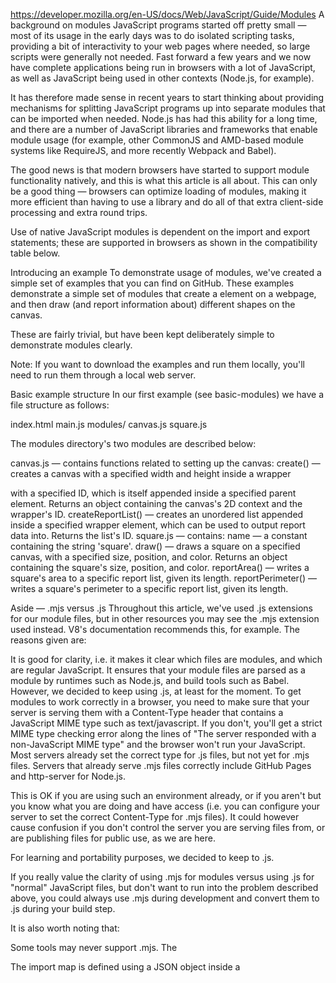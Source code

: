 https://developer.mozilla.org/en-US/docs/Web/JavaScript/Guide/Modules
A background on modules
JavaScript programs started off pretty small — most of its usage in the early days was to do isolated scripting tasks, providing a bit of interactivity to your web pages where needed, so large scripts were generally not needed. Fast forward a few years and we now have complete applications being run in browsers with a lot of JavaScript, as well as JavaScript being used in other contexts (Node.js, for example).

It has therefore made sense in recent years to start thinking about providing mechanisms for splitting JavaScript programs up into separate modules that can be imported when needed. Node.js has had this ability for a long time, and there are a number of JavaScript libraries and frameworks that enable module usage (for example, other CommonJS and AMD-based module systems like RequireJS, and more recently Webpack and Babel).

The good news is that modern browsers have started to support module functionality natively, and this is what this article is all about. This can only be a good thing — browsers can optimize loading of modules, making it more efficient than having to use a library and do all of that extra client-side processing and extra round trips.

Use of native JavaScript modules is dependent on the import and export statements; these are supported in browsers as shown in the compatibility table below.

Introducing an example
To demonstrate usage of modules, we've created a simple set of examples that you can find on GitHub. These examples demonstrate a simple set of modules that create a <canvas> element on a webpage, and then draw (and report information about) different shapes on the canvas.

These are fairly trivial, but have been kept deliberately simple to demonstrate modules clearly.

Note: If you want to download the examples and run them locally, you'll need to run them through a local web server.

Basic example structure
In our first example (see basic-modules) we have a file structure as follows:

index.html
main.js
modules/
    canvas.js
    square.js

The modules directory's two modules are described below:

canvas.js — contains functions related to setting up the canvas:
create() — creates a canvas with a specified width and height inside a wrapper <div> with a specified ID, which is itself appended inside a specified parent element. Returns an object containing the canvas's 2D context and the wrapper's ID.
createReportList() — creates an unordered list appended inside a specified wrapper element, which can be used to output report data into. Returns the list's ID.
square.js — contains:
name — a constant containing the string 'square'.
draw() — draws a square on a specified canvas, with a specified size, position, and color. Returns an object containing the square's size, position, and color.
reportArea() — writes a square's area to a specific report list, given its length.
reportPerimeter() — writes a square's perimeter to a specific report list, given its length.

Aside — .mjs versus .js
Throughout this article, we've used .js extensions for our module files, but in other resources you may see the .mjs extension used instead. V8's documentation recommends this, for example. The reasons given are:

It is good for clarity, i.e. it makes it clear which files are modules, and which are regular JavaScript.
It ensures that your module files are parsed as a module by runtimes such as Node.js, and build tools such as Babel.
However, we decided to keep using .js, at least for the moment. To get modules to work correctly in a browser, you need to make sure that your server is serving them with a Content-Type header that contains a JavaScript MIME type such as text/javascript. If you don't, you'll get a strict MIME type checking error along the lines of "The server responded with a non-JavaScript MIME type" and the browser won't run your JavaScript. Most servers already set the correct type for .js files, but not yet for .mjs files. Servers that already serve .mjs files correctly include GitHub Pages and http-server for Node.js.

This is OK if you are using such an environment already, or if you aren't but you know what you are doing and have access (i.e. you can configure your server to set the correct Content-Type for .mjs files). It could however cause confusion if you don't control the server you are serving files from, or are publishing files for public use, as we are here.

For learning and portability purposes, we decided to keep to .js.

If you really value the clarity of using .mjs for modules versus using .js for "normal" JavaScript files, but don't want to run into the problem described above, you could always use .mjs during development and convert them to .js during your build step.

It is also worth noting that:

Some tools may never support .mjs.
The <script type="module"> attribute is used to denote when a module is being pointed to, as you'll see below.

Exporting module features
The first thing you do to get access to module features is export them. This is done using the export statement.

The easiest way to use it is to place it in front of any items you want exported out of the module, for example:

export const name = "square";

export function draw(ctx, length, x, y, color) {
  ctx.fillStyle = color;
  ctx.fillRect(x, y, length, length);

  return { length, x, y, color };
}
Copy to ClipboardCopy to Clipboard
You can export functions, var, let, const, and — as we'll see later — classes. They need to be top-level items; you can't use export inside a function, for example.

A more convenient way of exporting all the items you want to export is to use a single export statement at the end of your module file, followed by a comma-separated list of the features you want to export wrapped in curly braces. For example:

export { name, draw, reportArea, reportPerimeter };

Importing features into your script
Once you've exported some features out of your module, you need to import them into your script to be able to use them. The simplest way to do this is as follows:

import { name, draw, reportArea, reportPerimeter } from "./modules/square.js";
Copy to ClipboardCopy to ClipboardCopy to Clipboard
You use the import statement, followed by a comma-separated list of the features you want to import wrapped in curly braces, followed by the keyword from, followed by the module specifier.

The module specifier provides a string that the JavaScript environment can resolve to a path to the module file. In a browser, this could be a path relative to the site root, which for our basic-modules example would be /js-examples/module-examples/basic-modules. However, here we are instead using the dot (.) syntax to mean "the current location", followed by the relative path to the file we are trying to find. This is much better than writing out the entire absolute path each time, as relative paths are shorter and make the URL portable — the example will still work if you move it to a different location in the site hierarchy.

So for example:

/js-examples/module-examples/basic-modules/modules/square.js
Copy to ClipboardCopy to ClipboardCopy to Clipboard
becomes

./modules/square.js
Copy to ClipboardCopy to ClipboardCopy to Clipboard
You can see such lines in action in main.js.

Note: In some module systems, you can use a module specifier like modules/square that isn't a relative or absolute path, and that doesn't have a file extension. This kind of specifier can be used in a browser environment if you first define an import map.

Once you've imported the features into your script, you can use them just like they were defined inside the same file. The following is found in main.js, below the import lines:

const myCanvas = create("myCanvas", document.body, 480, 320);
const reportList = createReportList(myCanvas.id);

const square1 = draw(myCanvas.ctx, 50, 50, 100, "blue");
reportArea(square1.length, reportList);
reportPerimeter(square1.length, reportList);
Copy to ClipboardCopy to ClipboardCopy to Clipboard
Note: The imported values are read-only views of the features that were exported. Similar to const variables, you cannot re-assign the variable that was imported, but you can still modify properties of object values. The value can only be re-assigned by the module exporting it. See the import reference for an example.

Importing modules using import maps
Above we saw how a browser can import a module using a module specifier that is either an absolute URL, or a relative URL that is resolved using the base URL of the document:

import { name as squareName, draw } from "./shapes/square.js";
import { name as circleName } from "https://example.com/shapes/circle.js";
Copy to ClipboardCopy to ClipboardCopy to Clipboard
Import maps allow developers to instead specify almost any text they want in the module specifier when importing a module; the map provides a corresponding value that will replace the text when the module URL is resolved.

For example, the imports key in the import map below defines a "module specifier map" JSON object where the property names can be used as module specifiers, and the corresponding values will be substituted when the browser resolves the module URL. The values must be absolute or relative URLs. Relative URLs are resolved to absolute URL addresses using the base URL of the document containing the import map.

<script type="importmap">
  {
    "imports": {
      "shapes": "./shapes/square.js",
      "shapes/square": "./modules/shapes/square.js",
      "https://example.com/shapes/": "/shapes/square/",
      "https://example.com/shapes/square.js": "./shapes/square.js",
      "../shapes/square": "./shapes/square.js"
    }
  }
</script>

The import map is defined using a JSON object inside a <script> element with the type attribute set to importmap. There can only be one import map in the document, and because it is used to resolve which modules are loaded in both static and dynamic imports, it must be declared before any <script> elements that import modules.

With this map you can now use the property names above as module specifiers. If there is no trailing forward slash on the module specifier key then the whole module specifier key is matched and substituted. For example, below we match bare module names, and remap a URL to another path.

// Bare module names as module specifiers
import { name as squareNameOne } from "shapes";
import { name as squareNameTwo } from "shapes/square";

// Remap a URL to another URL
import { name as squareNameThree } from "https://example.com/shapes/moduleshapes/square.js";
Copy to ClipboardCopy to ClipboardCopy to Clipboard
If the module specifier has a trailing forward slash then the value must have one as well, and the key is matched as a "path prefix". This allows remapping of whole classes of URLs.

// Remap a URL as a prefix ( https://example.com/shapes/)
import { name as squareNameFour } from "https://example.com/shapes/square.js";
Copy to ClipboardCopy to ClipboardCopy to Clipboard
It is possible for multiple keys in an import map to be valid matches for a module specifier. For example, a module specifier of shapes/circle/ could match the module specifier keys shapes/ and shapes/circle/. In this case the browser will select the most specific (longest) matching module specifier key.

Import maps allow modules to be imported using bare module names (as in Node.js), and can also simulate importing modules from packages, both with and without file extensions. While not shown above, they also allow particular versions of a library to be imported, based on the path of the script that is importing the module. Generally they let developers write more ergonomic import code, and make it easier to manage the different versions and dependencies of modules used by a site. This can reduce the effort required to use the same JavaScript libraries in both browser and server.


